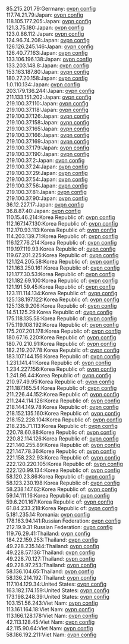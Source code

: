 85.215.201.79:Germany: [ovpn config](vpn/85_215_201_79.ovpn)  
117.74.21.79:Japan: [ovpn config](vpn/117_74_21_79.ovpn)  
118.105.177.205:Japan: [ovpn config](vpn/118_105_177_205.ovpn)  
121.3.75.180:Japan: [ovpn config](vpn/121_3_75_180.ovpn)  
123.0.86.112:Japan: [ovpn config](vpn/123_0_86_112.ovpn)  
124.96.74.208:Japan: [ovpn config](vpn/124_96_74_208.ovpn)  
126.126.245.146:Japan: [ovpn config](vpn/126_126_245_146.ovpn)  
126.40.77.163:Japan: [ovpn config](vpn/126_40_77_163.ovpn)  
133.106.196.138:Japan: [ovpn config](vpn/133_106_196_138.ovpn)  
133.203.148.8:Japan: [ovpn config](vpn/133_203_148_8.ovpn)  
153.163.187.80:Japan: [ovpn config](vpn/153_163_187_80.ovpn)  
180.27.20.158:Japan: [ovpn config](vpn/180_27_20_158.ovpn)  
1.0.110.134:Japan: [ovpn config](vpn/1_0_110_134.ovpn)  
203.179.136.244:Japan: [ovpn config](vpn/203_179_136_244.ovpn)  
211.133.151.202:Japan: [ovpn config](vpn/211_133_151_202.ovpn)  
219.100.37.110:Japan: [ovpn config](vpn/219_100_37_110.ovpn)  
219.100.37.118:Japan: [ovpn config](vpn/219_100_37_118.ovpn)  
219.100.37.126:Japan: [ovpn config](vpn/219_100_37_126.ovpn)  
219.100.37.158:Japan: [ovpn config](vpn/219_100_37_158.ovpn)  
219.100.37.165:Japan: [ovpn config](vpn/219_100_37_165.ovpn)  
219.100.37.166:Japan: [ovpn config](vpn/219_100_37_166.ovpn)  
219.100.37.169:Japan: [ovpn config](vpn/219_100_37_169.ovpn)  
219.100.37.179:Japan: [ovpn config](vpn/219_100_37_179.ovpn)  
219.100.37.190:Japan: [ovpn config](vpn/219_100_37_190.ovpn)  
219.100.37.2:Japan: [ovpn config](vpn/219_100_37_2.ovpn)  
219.100.37.24:Japan: [ovpn config](vpn/219_100_37_24.ovpn)  
219.100.37.29:Japan: [ovpn config](vpn/219_100_37_29.ovpn)  
219.100.37.54:Japan: [ovpn config](vpn/219_100_37_54.ovpn)  
219.100.37.56:Japan: [ovpn config](vpn/219_100_37_56.ovpn)  
219.100.37.81:Japan: [ovpn config](vpn/219_100_37_81.ovpn)  
219.100.37.90:Japan: [ovpn config](vpn/219_100_37_90.ovpn)  
36.12.227.17:Japan: [ovpn config](vpn/36_12_227_17.ovpn)  
36.8.87.40:Japan: [ovpn config](vpn/36_8_87_40.ovpn)  
110.15.46.214:Korea Republic of: [ovpn config](vpn/110_15_46_214.ovpn)  
112.167.147.130:Korea Republic of: [ovpn config](vpn/112_167_147_130.ovpn)  
112.170.93.113:Korea Republic of: [ovpn config](vpn/112_170_93_113.ovpn)  
114.203.139.71:Korea Republic of: [ovpn config](vpn/114_203_139_71.ovpn)  
116.127.76.214:Korea Republic of: [ovpn config](vpn/116_127_76_214.ovpn)  
119.197.119.93:Korea Republic of: [ovpn config](vpn/119_197_119_93.ovpn)  
119.67.201.225:Korea Republic of: [ovpn config](vpn/119_67_201_225.ovpn)  
121.124.205.58:Korea Republic of: [ovpn config](vpn/121_124_205_58.ovpn)  
121.163.250.161:Korea Republic of: [ovpn config](vpn/121_163_250_161.ovpn)  
121.177.30.53:Korea Republic of: [ovpn config](vpn/121_177_30_53.ovpn)  
121.182.69.100:Korea Republic of: [ovpn config](vpn/121_182_69_100.ovpn)  
121.191.59.45:Korea Republic of: [ovpn config](vpn/121_191_59_45.ovpn)  
123.111.114.134:Korea Republic of: [ovpn config](vpn/123_111_114_134.ovpn)  
125.138.197.122:Korea Republic of: [ovpn config](vpn/125_138_197_122.ovpn)  
125.138.9.206:Korea Republic of: [ovpn config](vpn/125_138_9_206.ovpn)  
14.51.125.29:Korea Republic of: [ovpn config](vpn/14_51_125_29.ovpn)  
175.118.135.58:Korea Republic of: [ovpn config](vpn/175_118_135_58.ovpn)  
175.119.108.192:Korea Republic of: [ovpn config](vpn/175_119_108_192.ovpn)  
175.207.201.178:Korea Republic of: [ovpn config](vpn/175_207_201_178.ovpn)  
180.67.16.220:Korea Republic of: [ovpn config](vpn/180_67_16_220.ovpn)  
180.70.210.91:Korea Republic of: [ovpn config](vpn/180_70_210_91.ovpn)  
182.219.207.78:Korea Republic of: [ovpn config](vpn/182_219_207_78.ovpn)  
183.107.144.156:Korea Republic of: [ovpn config](vpn/183_107_144_156.ovpn)  
1.231.141.41:Korea Republic of: [ovpn config](vpn/1_231_141_41.ovpn)  
1.234.227.156:Korea Republic of: [ovpn config](vpn/1_234_227_156.ovpn)  
1.241.96.44:Korea Republic of: [ovpn config](vpn/1_241_96_44.ovpn)  
210.97.49.95:Korea Republic of: [ovpn config](vpn/210_97_49_95.ovpn)  
211.187.165.54:Korea Republic of: [ovpn config](vpn/211_187_165_54.ovpn)  
211.226.44.152:Korea Republic of: [ovpn config](vpn/211_226_44_152.ovpn)  
211.244.114.126:Korea Republic of: [ovpn config](vpn/211_244_114_126.ovpn)  
218.144.149.78:Korea Republic of: [ovpn config](vpn/218_144_149_78.ovpn)  
218.152.135.160:Korea Republic of: [ovpn config](vpn/218_152_135_160.ovpn)  
218.152.228.104:Korea Republic of: [ovpn config](vpn/218_152_228_104.ovpn)  
218.235.71.113:Korea Republic of: [ovpn config](vpn/218_235_71_113.ovpn)  
220.78.60.88:Korea Republic of: [ovpn config](vpn/220_78_60_88.ovpn)  
220.82.114.126:Korea Republic of: [ovpn config](vpn/220_82_114_126.ovpn)  
221.140.255.89:Korea Republic of: [ovpn config](vpn/221_140_255_89.ovpn)  
221.147.78.36:Korea Republic of: [ovpn config](vpn/221_147_78_36.ovpn)  
221.158.232.93:Korea Republic of: [ovpn config](vpn/221_158_232_93.ovpn)  
222.120.220.105:Korea Republic of: [ovpn config](vpn/222_120_220_105.ovpn)  
222.120.99.134:Korea Republic of: [ovpn config](vpn/222_120_99_134.ovpn)  
58.120.23.86:Korea Republic of: [ovpn config](vpn/58_120_23_86.ovpn)  
58.123.230.198:Korea Republic of: [ovpn config](vpn/58_123_230_198.ovpn)  
58.238.147.62:Korea Republic of: [ovpn config](vpn/58_238_147_62.ovpn)  
59.14.111.16:Korea Republic of: [ovpn config](vpn/59_14_111_16.ovpn)  
59.6.201.167:Korea Republic of: [ovpn config](vpn/59_6_201_167.ovpn)  
61.84.233.218:Korea Republic of: [ovpn config](vpn/61_84_233_218.ovpn)  
5.181.235.14:Romania: [ovpn config](vpn/5_181_235_14.ovpn)  
178.163.94.141:Russian Federation: [ovpn config](vpn/178_163_94_141.ovpn)  
212.19.9.31:Russian Federation: [ovpn config](vpn/212_19_9_31.ovpn)  
119.76.29.41:Thailand: [ovpn config](vpn/119_76_29_41.ovpn)  
184.22.159.253:Thailand: [ovpn config](vpn/184_22_159_253.ovpn)  
49.228.235.144:Thailand: [ovpn config](vpn/49_228_235_144.ovpn)  
49.228.57.136:Thailand: [ovpn config](vpn/49_228_57_136.ovpn)  
49.228.70.127:Thailand: [ovpn config](vpn/49_228_70_127.ovpn)  
49.228.97.253:Thailand: [ovpn config](vpn/49_228_97_253.ovpn)  
58.136.104.65:Thailand: [ovpn config](vpn/58_136_104_65.ovpn)  
58.136.214.192:Thailand: [ovpn config](vpn/58_136_214_192.ovpn)  
117.104.129.34:United States: [ovpn config](vpn/117_104_129_34.ovpn)  
163.182.174.159:United States: [ovpn config](vpn/163_182_174_159.ovpn)  
173.198.248.39:United States: [ovpn config](vpn/173_198_248_39.ovpn)  
103.151.56.243:Viet Nam: [ovpn config](vpn/103_151_56_243.ovpn)  
113.161.164.18:Viet Nam: [ovpn config](vpn/113_161_164_18.ovpn)  
113.166.128.178:Viet Nam: [ovpn config](vpn/113_166_128_178.ovpn)  
42.113.128.45:Viet Nam: [ovpn config](vpn/42_113_128_45.ovpn)  
42.115.90.64:Viet Nam: [ovpn config](vpn/42_115_90_64.ovpn)  
58.186.192.211:Viet Nam: [ovpn config](vpn/58_186_192_211.ovpn)  

